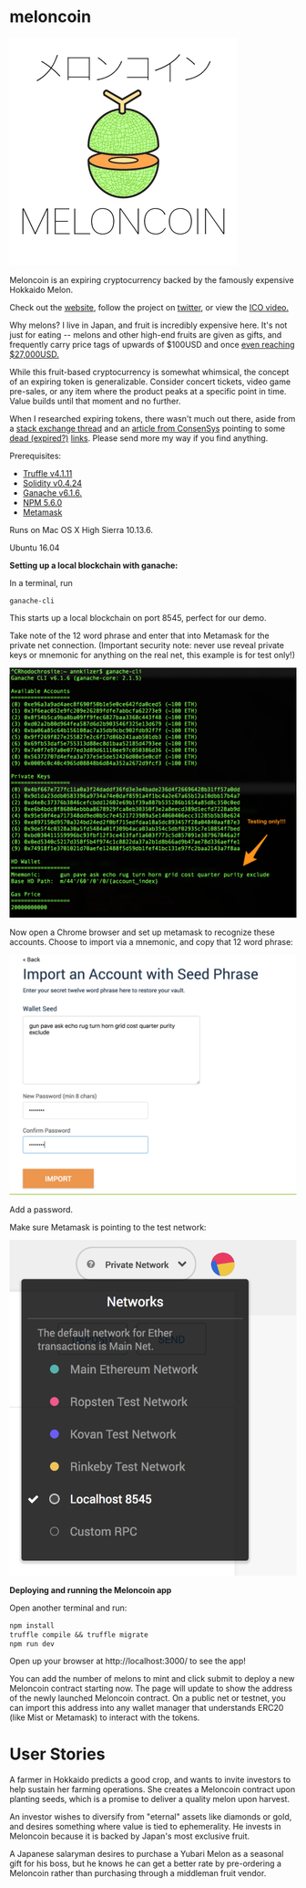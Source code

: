 # meloncoin

![Meloncoin Logo](images/meloncoin-logo.png?raw=true)

Meloncoin is an expiring cryptocurrency backed by the famously expensive Hokkaido Melon.

Check out the [website](http://melonco.in), follow the project on [twitter](https://twitter.com/meloncointoken), or view the [ICO video.](https://www.youtube.com/watch?v=UpzojCZfz4Q)

Why melons? I live in Japan, and fruit is incredibly expensive here. It's not just for eating -- melons and other high-end fruits are given as gifts, and frequently carry price tags of upwards of $100USD and once [even reaching $27,000USD.](https://www.japantimes.co.jp/news/2016/05/26/business/hokkaido-melons-fetch-record-%C2%A53-million-seasons-first-auction/#.WL0HLBJ95PU)

While this fruit-based cryptocurrency is somewhat whimsical, the concept of an expiring token is generalizable. Consider concert tickets, video game pre-sales, or any item where the product peaks at a specific point in time. Value builds until that moment and no further.

When I researched expiring tokens, there wasn't much out there, aside from a [stack exchange thread](https://ethereum.stackexchange.com/questions/27379/is-it-possible-to-create-an-expiring-ephemeral-erc-20-token) and an [article from ConsenSys](https://medium.com/@ConsenSys/tokens-on-ethereum-e9e61dac9b4e) pointing to some [dead (expired?)](http://inflekt.us/) [links](http://farmshare.space/). Please send more my way if you find anything.


Prerequisites:

* [Truffle v4.1.11](https://truffleframework.com/truffle)
* [Solidity v0.4.24](https://github.com/ethereum/solidity)
* [Ganache v6.1.6.](https://truffleframework.com/ganache)
* [NPM 5.6.0](https://www.npmjs.com/)
* [Metamask](https://metamask.io/)

Runs on
Mac OS X High Sierra 10.13.6.

Ubuntu 16.04

**Setting up a local blockchain with ganache:**

In a terminal, run
```
ganache-cli
```

This starts up a local blockchain on port 8545, perfect for our demo.

Take note of the 12 word phrase and enter that into Metamask for the private net connection. (Important security note: never use reveal private keys or mnemonic for anything on the real net, this example is for test only!)

![ganache-cli startup](images/GanacheKeys.png)

Now open a Chrome browser and set up metamask to recognize these accounts. Choose to import via a mnemonic, and copy that 12 word phrase:

![Metamask mnemonic](images/MetaMask.png)

Add a password.

Make sure Metamask is pointing to the test network:

![Metamask test network](images/MetaMaskLocalhost.png)

**Deploying and running the Meloncoin app**

Open another terminal and run:

```
npm install
truffle compile && truffle migrate
npm run dev
```

Open up your browser at http://localhost:3000/ to see the app!

You can add the number of melons to mint and click submit to deploy a new Meloncoin contract starting now. The page will update to show the address of the newly launched Meloncoin contract. On a public net or testnet, you can import this address into any wallet manager that understands ERC20 (like Mist or Metamask) to interact with the tokens.

# User Stories

A farmer in Hokkaido predicts a good crop, and wants to invite investors to help sustain her farming operations. She creates a Meloncoin contract upon planting seeds, which is a promise to deliver a quality melon upon harvest.

An investor wishes to diversify from "eternal" assets like diamonds or gold, and desires something where value is tied to ephemerality. He invests in Meloncoin because it is backed by Japan's most exclusive fruit.

A Japanese salaryman desires to purchase a Yubari Melon as a seasonal gift for his boss, but he knows he can get a better rate by pre-ordering a Meloncoin rather than purchasing through a middleman fruit vendor.
